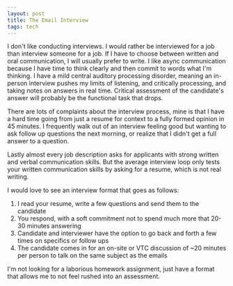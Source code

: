 ```yaml
---
layout: post
title: The Email Interview
tags: tech
---
```


I don't like conducting interviews. I would rather be interviewed for a job than interview someone for a job. If I have to choose between written and oral communication, I will usually prefer to write.  I like async communication because I have time to think clearly and then commit to words what I'm thinking.  I have a mild central auditory processing disorder, meaning an in-person interview pushes my limits of listening, and critically processing, and taking notes on answers in real time. Critical assessment of the candidate's answer will probably be the functional task that drops.

There are lots of complaints about the interview process, mine is that I have a hard time going from just a resume for context to a fully formed opinion in 45 minutes. I frequently walk out of an interview feeling good but wanting to ask follow up questions the next morning, or realize that I didn't get a full answer to a question.  

Lastly almost every job description asks for applicants with strong written and verbal communication skills.  But the average interview loop only tests your written communication skills by asking for a resume, which is not real writing.

I would love to see an interview format that goes as follows:

1. I read your resume, write a few questions and send them to the candidate
2. You respond, with a soft commitment not to spend much more that 20-30 minutes answering
3. Candidate and interviewer have the option to go back and forth a few times on specifics or follow ups
4. The candidate comes in for an on-site or VTC discussion of ~20 minutes per person to talk on the same subject as the emails

I'm not looking for a laborious homework assignment, just have a format that allows me to not feel rushed into an assessment.
